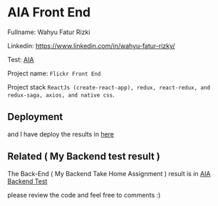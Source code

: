 # AIA Front End

Fullname: Wahyu Fatur Rizki

Linkedin: https://www.linkedin.com/in/wahyu-fatur-rizky/

Test: [AIA](https://github.com/freefiona85/testForFullStack/blob/master/README.md)

Project name: `Flickr Front End`

Project stack `ReactJs (create-react-app), redux, react-redux, and redux-saga, axios, and native css`.

## Deployment

and I have deploy the results in [here]()

## Related ( My Backend test result )

The Back-End ( My Backend Take Home Assignment ) result is in [AIA Backend Test](https://github.com/wahyufaturrizky/AIA-flickr-BackEnd-Wahyu)

please review the code and feel free to comments :)
